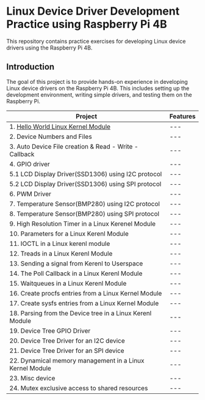 # Linux Device Driver Development Practice using Raspberry Pi 4B

This repository contains practice exercises for developing Linux device drivers using the Raspberry Pi 4B.

## Introduction

The goal of this project is to provide hands-on experience in developing Linux device drivers on the Raspberry Pi 4B. This includes setting up the development environment, writing simple drivers, and testing them on the Raspberry Pi.


|Project|Features|
|---|---|
|1. [Hello World Linux Kernel Module](https://github.com/dlgus8648/Linux_device_driver/tree/main/01_Hello_World)|---|
|2. Device Numbers and Files|---|
|3. Auto Device File creation & Read - Write - Callback|---|
|4. GPIO driver|---|
|5.1 LCD Display Driver(SSD1306) using I2C protocol|---|
|5.2 LCD Display Driver(SSD1306) using SPI protocol|---|
|6. PWM Driver|---|
|7. Temperature Sensor(BMP280) using I2C protocol|---|
|8. Temperature Sensor(BMP280) using SPI protocol|---|
|9. High Resolution Timer in a Linux Kerenel Module|---|
|10. Parameters for a Linux Kerenl Module|---|
|11. IOCTL in a Linux kerenl module|---|
|12. Treads in a Linux Kerenl Module|---|
|13. Sending a signal from Kerenl to Userspace|---|
|14. The Poll Callback in a Linux Kerenl Module|---|
|15. Waitqueues in a Linux Kerenl Module|---|
|16. Create procfs entries from a Linux Kernel Module|---|
|17. Create sysfs entries from a Linux Kernel Module|---|
|18. Parsing from the Device tree in a Linux Kerenl Module|---|
|19. Device Tree GPIO Driver|---|
|20. Device Tree Driver for an I2C device|---|
|21. Device Tree Driver for an SPI device|---|
|22. Dynamical memory management in a Linux Kernel Module|---|
|23. Misc device|---|
|24. Mutex exclusive access to shared resources|---|



